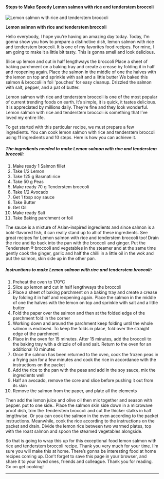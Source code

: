             

#### Steps to Make Speedy Lemon salmon with rice and tenderstem broccoli

![Lemon salmon with rice and tenderstem broccoli](https://img-global.cpcdn.com/recipes/8ebe0c68b1c3abca/751x532cq70/lemon-salmon-with-rice-and-tenderstem-broccoli-recipe-main-photo.jpg)

**Lemon salmon with rice and tenderstem broccoli**

Hello everybody, I hope you’re having an amazing day today. Today, I’m gonna show you how to prepare a distinctive dish, lemon salmon with rice and tenderstem broccoli. It is one of my favorites food recipes. For mine, I am going to make it a little bit tasty. This is gonna smell and look delicious.

Slice up lemon and cut in half lengthways the broccoli Place a sheet of baking parchment on a baking tray and create a crease by folding it in half and reopening again. Place the salmon in the middle of one the halves with the lemon on top and sprinkle with salt and a little butter We baked this salmon & broccoli in foil 'pouches' for easy cleanup. Drizzled the salmon with salt, pepper, and a pat of butter.

Lemon salmon with rice and tenderstem broccoli is one of the most popular of current trending foods on earth. It’s simple, it is quick, it tastes delicious. It is appreciated by millions daily. They’re fine and they look wonderful. Lemon salmon with rice and tenderstem broccoli is something that I’ve loved my entire life.

To get started with this particular recipe, we must prepare a few ingredients. You can cook lemon salmon with rice and tenderstem broccoli using 11 ingredients and 10 steps. Here is how you can achieve it.

##### The ingredients needed to make Lemon salmon with rice and tenderstem broccoli:

1.  Make ready 1 Salmon fillet
2.  Take 1/2 Lemon
3.  Take 125 g Basmati rice
4.  Take 50 g Peas
5.  Make ready 70 g Tenderstem broccoli
6.  Take 1/2 Avocado
7.  Get 1 tbsp soy sauce
8.  Take Butter
9.  Get Oil
10.  Make ready Salt
11.  Take Baking parchment or foil

The sauce is a mixture of Asian-inspired ingredients and since salmon is a bold-flavored fish, it can really stand up to all of these ingredients. See great recipes for Lemon salmon with rice and tenderstem broccoli too! Drain the rice and tip back into the pan with the broccoli and ginger. Put the Tenderstem ® broccoli and vegetables in the steamer and at the same time gently cook the ginger, garlic and half the chilli in a little oil in the wok and put the salmon, skin side up in the other pan.

##### Instructions to make Lemon salmon with rice and tenderstem broccoli:

1.  Preheat the oven to 170°C
2.  Slice up lemon and cut in half lengthways the broccoli
3.  Place a sheet of baking parchment on a baking tray and create a crease by folding it in half and reopening again. Place the salmon in the middle of one the halves with the lemon on top and sprinkle with salt and a little butter
4.  Fold the paper over the salmon and then at the folded edge of the parchment fold in the corner
5.  Working down and around the parchment keep folding until the whole salmon is enclosed. To keep the folds in place, fold over the straight edge of the parchment
6.  Place in the oven for 15 minutes. After 15 minutes, add the broccoli to the baking tray with a drizzle of oil and salt. Return to the oven for an additional 10 minutes
7.  Once the salmon has been returned to the oven, cook the frozen peas in a frying pan for a few minutes and cook the rice in accordance with the instructions on the packet
8.  Add the rice to the pan with the peas and add in the soy sauce, mix the ingredients well
9.  Half an avocado, remove the core and slice before pushing it out from its skin
10.  Remove the salmon from the paper, and plate all the elements

Then add the lemon juice and olive oil then mix together and season with pepper. put to one side.. Place the salmon skin side down in a microwave proof dish, trim the Tenderstem broccoli and cut the thicker stalks in half lengthwise. Or you can cook the salmon in the oven according to the packet instructions. Meanwhile, cook the rice according to the instructions on the packet and drain. Divide the lemon rice between two warmed plates, top with the roast salmon and spoon the steamed vegetables alongside.

So that is going to wrap this up for this exceptional food lemon salmon with rice and tenderstem broccoli recipe. Thank you very much for your time. I’m sure you will make this at home. There’s gonna be interesting food at home recipes coming up. Don’t forget to save this page in your browser, and share it to your loved ones, friends and colleague. Thank you for reading. Go on get cooking!

* * *